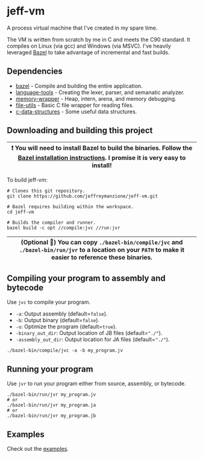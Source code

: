 # jeff-vm

A process virtual machine that I've created in my spare time.

The VM is written from scratch by me in C and meets the C90 standard. It compiles on Linux (via gcc) and Windows (via MSVC). I've heavily leveraged [Bazel](https://bazel.build/) to take advantage of incremental and fast builds.

## Dependencies

* [bazel](https://bazel.build/) - Compile and building the entire application.
* [language-tools](https://github.com/jeffreymanzione/language-tools) - Creating the lexer, parser, and semanatic analyzer.
* [memory-wrapper](https://github.com/jeffreymanzione/memory-wrapper) - Heap, intern, arena, and memory debugging.
* [file-utils](https://github.com/jeffreymanzione/file-utils) - Basic C file wrapper for reading files.
* [c-data-structures](https://github.com/jeffreymanzione/c-data-structures) - Some useful data structures.

## Downloading and building this project

| :exclamation: You will need to install Bazel to build the binaries. Follow the [Bazel installation instructions](https://bazel.build/install). I promise it is very easy to install! |
|-|

To build jeff-vm:

```shell
# Clones this git repository.
git clone https://github.com/jeffreymanzione/jeff-vm.git

# Bazel requires building within the workspace.
cd jeff-vm

# Builds the compiler and runner.
bazel build -c opt //compile:jvc //run:jvr
```

| (Optional :100:) You can copy `./bazel-bin/compile/jvc` and `./bazel-bin/run/jvr` to a location on your `PATH` to make it easier to reference these binaries.
|-|

## Compiling your program to assembly and bytecode

Use `jvc` to compile your program.

* `-a`: Output assembly (default=`false`).
* `-b`: Output binary (default=`false`).
* `-o`: Optimize the program (default=`true`).
* `-binary_out_dir`: Output location of JB files (default=`"./"`).
* `-assembly_out_dir`: Output location for JA files (default=`"./"`).

```shell
./bazel-bin/compile/jvc -a -b my_program.jv
```

## Running your program

Use `jvr` to run your program either from source, assembly, or bytecode.

```shell
./bazel-bin/run/jvr my_program.jv
# or
./bazel-bin/run/jvr my_program.ja
# or
./bazel-bin/run/jvr my_program.jb
```

## Examples

Check out the [examples](https://github.com/jeffreymanzione/jeff-vm/tree/master/examples).
